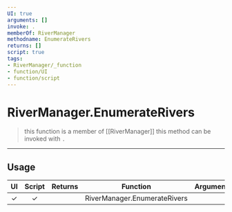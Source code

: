 ```yaml
---
UI: true
arguments: []
invoke: .
memberOf: RiverManager
methodname: EnumerateRivers
returns: []
script: true
tags:
- RiverManager/_function
- function/UI
- function/script
---
```

# RiverManager.EnumerateRivers
> this function is a member of [[RiverManager]]
> this method can be invoked with `.`
-----
## Usage
|  UI | Script | Returns | Function | Arguments |
|:---:|:------:|-------:|:--------:|:---------|
|✓|✓||RiverManager.EnumerateRivers||
